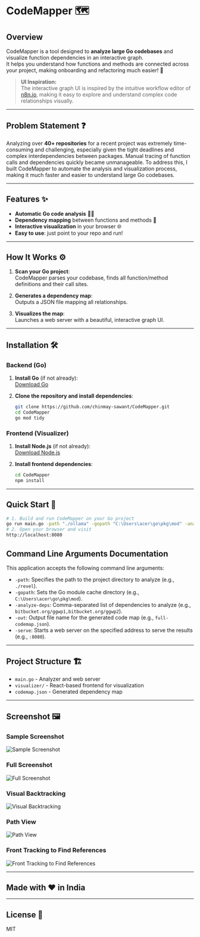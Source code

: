 # CodeMapper 🗺️

## Overview

CodeMapper is a tool designed to **analyze large Go codebases** and visualize function dependencies in an interactive graph.  
It helps you understand how functions and methods are connected across your project, making onboarding and refactoring much easier! 🚀

> **UI Inspiration:**  
> The interactive graph UI is inspired by the intuitive workflow editor of [n8n.io](https://n8n.io/), making it easy to explore and understand complex code relationships visually.
---
## Problem Statement ❓

Analyzing over **40+ repositories** for a recent project was extremely time-consuming and challenging, especially given the tight deadlines and complex interdependencies between packages. Manual tracing of function calls and dependencies quickly became unmanageable. To address this, I built CodeMapper to automate the analysis and visualization process, making it much faster and easier to understand large Go codebases.

---

## Features ✨

- **Automatic Go code analysis** 🧑‍💻
- **Dependency mapping** between functions and methods 🔗
- **Interactive visualization** in your browser 🌐
- **Easy to use**: just point to your repo and run!

---

## How It Works ⚙️

1. **Scan your Go project**:  
   CodeMapper parses your codebase, finds all function/method definitions and their call sites.

2. **Generates a dependency map**:  
   Outputs a JSON file mapping all relationships.

3. **Visualizes the map**:  
   Launches a web server with a beautiful, interactive graph UI.

---

## Installation 🛠️

### Backend (Go)

1. **Install Go** (if not already):  
   [Download Go](https://go.dev/dl/)

2. **Clone the repository and install dependencies**:  
   ```bash
   git clone https://github.com/chinmay-sawant/CodeMapper.git
   cd CodeMapper
   go mod tidy
   ```

### Frontend (Visualizer)

1. **Install Node.js** (if not already):  
   [Download Node.js](https://nodejs.org/)

2. **Install frontend dependencies**:  
   ```bash
   cd CodeMapper
   npm install
   ```

---

## Quick Start 🚦

```bash
# 1. Build and run CodeMapper on your Go project
go run main.go -path "./ollama" -gopath "C:\Users\acer\go\pkg\mod" -analyze-deps "bitbucket.org/ggwp1,bitbucket.org/ggwp2" -out "full-codemap.json" -serve ":8080"
# 2. Open your browser and visit
http://localhost:8080
```
## Command Line Arguments Documentation

This application accepts the following command line arguments:

- `-path`: Specifies the path to the project directory to analyze (e.g., `./revel`).
- `-gopath`: Sets the Go module cache directory (e.g., `C:\Users\acer\go\pkg\mod`).
- `-analyze-deps`: Comma-separated list of dependencies to analyze (e.g., `bitbucket.org/ggwp1,bitbucket.org/ggwp2`).
- `-out`: Output file name for the generated code map (e.g., `full-codemap.json`).
- `-serve`: Starts a web server on the specified address to serve the results (e.g., `:8080`).

---

## Project Structure 🏗️

- `main.go` - Analyzer and web server
- `visualizer/` - React-based frontend for visualization
- `codemap.json` - Generated dependency map

---
## Screenshot 🖼️

### Sample Screenshot
![Sample Screenshot](https://github.com/chinmay-sawant/CodeMapper/blob/master/screenshot/image1.png)

### Full Screenshot
![Full Screenshot](https://github.com/chinmay-sawant/CodeMapper/blob/master/screenshot/image2.png)
### Visual Backtracking
![Visual Backtracking](https://github.com/chinmay-sawant/CodeMapper/blob/master/screenshot/image3.png)
### Path View  
![Path View](https://github.com/chinmay-sawant/CodeMapper/blob/master/screenshot/image4.png)
### Front Tracking to Find References
![Front Tracking to Find References](https://github.com/chinmay-sawant/CodeMapper/blob/master/screenshot/image5.png)

---
## Made with ❤️ in India
---
## License 📄

MIT